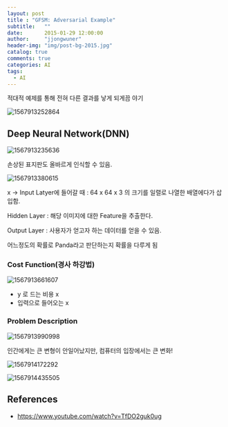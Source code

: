 ```yaml
---
layout: post
title : "GFSM: Adversarial Example"
subtitle:   ""
date:       2015-01-29 12:00:00
author:     "jjongwuner"
header-img: "img/post-bg-2015.jpg"
catalog: true
comments: true
categories: AI
tags:
  - AI
---
```






적대적 예제를 통해 전혀 다른 결과를 낳게 되게끔 야기

![1567913252864](C:\Users\jklh0\AppData\Roaming\Typora\typora-user-images\1567913252864.png)



## Deep Neural Network(DNN)

![1567913235636](C:\Users\jklh0\AppData\Roaming\Typora\typora-user-images\1567913235636.png)

손상된 표지판도 올바르게 인식할 수 있음.



![1567913380615](C:\Users\jklh0\AppData\Roaming\Typora\typora-user-images\1567913380615.png)



x -> Input Latyer에 들어갈 때 : 64 x 64 x 3 의 크기를 일렬로 나열한 배열에다가 삽입함.

Hidden Layer : 해당 이미지에 대한 Feature을 추출한다.

Output Layer : 사용자가 얻고자 하는 데이터를 얻을 수 있음.

어느정도의 확률로 Panda라고 판단하는지 확률을 다루게 됨



### Cost Function(경사 하강법)

![1567913661607](C:\Users\jklh0\AppData\Roaming\Typora\typora-user-images\1567913661607.png)

- y 로 드는 비용 x
- 입력으로 들어오는 x



### Problem Description

![1567913990998](C:\Users\jklh0\AppData\Roaming\Typora\typora-user-images\1567913990998.png)

인간에게는 큰 변형이 안일어났지만, 컴퓨터의 입장에서는 큰 변화!



![1567914172292](C:\Users\jklh0\AppData\Roaming\Typora\typora-user-images\1567914172292.png)



![1567914435505](C:\Users\jklh0\AppData\Roaming\Typora\typora-user-images\1567914435505.png)



## References

- https://www.youtube.com/watch?v=TfDO2guk0ug